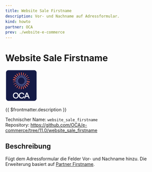 ```yaml
---
title: Website Sale Firstname
description: Vor- und Nachname auf Adressformular.
kind: howto
partner: OCA
prev: ./website-e-commerce
---
```

# Website Sale Firstname
![icon_oca_app](attachments/icon_oca_app.png)

{{ $frontmatter.description }}

Technischer Name: `website_sale_firstname`\
Repository: <https://github.com/OCA/e-commerce/tree/11.0/website_sale_firstname>

## Beschreibung

Fügt dem Adressformular die Felder Vor- und Nachname hinzu. Die Erweiterung basiert auf [Partner Firstname](Partner%20Firstname.md).
